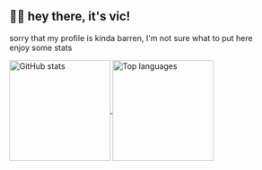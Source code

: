 ## 👋🏻 hey there, it's vic!

sorry that my profile is kinda barren, I'm not sure what to put here  
enjoy some stats

<a href="https://github.com/anuraghazra/github-readme-stats">
  <img height=180 align="center" alt="GitHub stats" src="https://github-readme-stats.vercel.app/api?username=itsvic-dev&theme=dracula&show_icons=true">
</a>
<a href="https://itsvic.dev">
  <img height=180 align="center" alt="Top languages" src="https://github-readme-stats.vercel.app/api/top-langs/?username=itsvic-dev&layout=compact&theme=dracula&show_icons=true">
</a>
